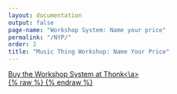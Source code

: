 ```yaml
---
layout: documentation
output: false
page-name: "Workshop System: Name your price" 
permalink: "/NYP/"
order: 2
title: "Music Thing Workshop: Name Your Price"
---
```


<link href="https://fonts.googleapis.com/css2?family=Fredoka:wght@700&display=swap" rel="stylesheet">
<style>
.nyp-wrapper {
  display: flex;
  flex-direction: column;
  align-items: center;
  justify-content: center;
  margin: 3em auto;
  max-width: 500px;
  text-align: center;
}
.nyp-wrapper #price {
  font-size: 84px;
  font-weight: 700;
  font-family: 'Fredoka', sans-serif;
  margin-bottom: 24px;
}
.nyp-wrapper input[type="range"] {
  -webkit-appearance: none;
  width: 100%;
  height: 40px;
  background: linear-gradient(to bottom, #ffcc00, #ffaa00);
  border-radius: 20px;
  outline: none;
  box-shadow: inset 4px 4px 8px rgba(0,0,0,0.2), inset -4px -4px 8px rgba(255,255,255,0.3);
  margin-bottom: 20px;
}
.nyp-wrapper input[type="range"]::-webkit-slider-thumb {
  -webkit-appearance: none;
  appearance: none;
  width: 48px;
  height: 48px;
  background: radial-gradient(circle at 30% 30%, #ffd700, #ffa500);
  border: none;
  border-radius: 50%;
  cursor: pointer;
  box-shadow: -2px -2px 4px rgba(255,255,255,0.8), 4px 4px 10px rgba(0,0,0,0.3);
  margin-top: -4px;
}
.nyp-wrapper #status {
  font-size: 42px;color: #000;
  font-family: inherit;
    font-weight: 300;
  text-transform: uppercase;
}
.nyp-wrapper #buyButton {
  display: inline-block;
  font-size: 24px;
  font-weight: 300;
  text-transform: uppercase;
  color: #666;
  background: none;
  border: none;
  cursor: pointer;
  text-decoration: none;
  transition: color 0.2s ease;
}
.nyp-wrapper #buyButton:hover {
  text-decoration: underline;
  color: #000;
}
</style>
  <div id="status"><a href="https://www.thonk.co.uk/shop/workshop-system/">Buy the Workshop System at Thonk<\a><div>  
{% raw %}
<script>
  const fader = document.getElementById('fader');
  const price = document.getElementById('price');
  const status = document.getElementById('status');
  const buyButton = document.getElementById('buyButton');

  let animationFrame;

  function updateBuyLink(val, label) {
    if (val === 450 && label === 'Full DIY Kit') {
      buyButton.href = "https://www.thonk.co.uk/shop/workshop-system/";
    } else {
      const subject = encodeURIComponent("Naming my price");
      const body = encodeURIComponent(`Hello, 
      
I'd like to buy 1 x ${label} for £${val}. 

I understand that assembled systems are built to order.

Thanks!`);
      buyButton.href = `mailto:support@thonk.co.uk?subject=${subject}&body=${body}`;
    }
  }

  function animateBounce(current, target) {
    const springFactor = 0.2;
    const friction = 0.5;
    let velocity = 0;

    function animate() {
      let displacement = target - current;
      let springForce = displacement * springFactor;
      velocity += springForce;
      velocity *= friction;

      current += velocity;

      if (Math.abs(velocity) > 0.1) {
        fader.value = current;
        price.textContent = `£${Math.round(current)}`;
        animationFrame = requestAnimationFrame(animate);
      } else {
        fader.value = target;
        price.textContent = `£${target}`;
      }
    }

    animate();
  }

  fader.addEventListener('input', () => {
    const val = parseInt(fader.value);
    price.textContent = `£${val}`;

    const label = val >= 750 ? 'Assembled System' : 'Full DIY Kit';
    status.textContent = label;
    updateBuyLink(val, label);
  });

  fader.addEventListener('change', () => {
    const val = parseInt(fader.value);
    if (val < 450) {
      cancelAnimationFrame(animationFrame);
      animateBounce(val, 450);
      status.textContent = 'Full DIY Kit';
      updateBuyLink(450, 'Full DIY Kit');
    }
  });

  updateBuyLink(650, 'Full DIY Kit');
</script>
{% endraw %}
